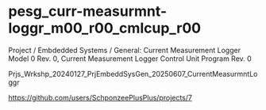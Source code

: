 # pesg_curr-measurmnt-loggr_m00_r00_cmlcup_r00

Project / Embdedded Systems / General: Current Measurement Logger Model 0 Rev. 0, Current Measurement Logger Control Unit Program Rev. 0

Prjs_Wrkshp_20240127_PrjEmbeddSysGen_20250607_CurrentMeasurmntLoggr

https://github.com/users/SchponzeePlusPlus/projects/7
